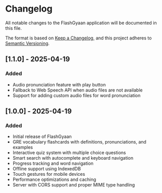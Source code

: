 # Changelog

All notable changes to the FlashGyaan application will be documented in this file.

The format is based on [Keep a Changelog](https://keepachangelog.com/en/1.0.0/),
and this project adheres to [Semantic Versioning](https://semver.org/spec/v2.0.0.html).

## [1.1.0] - 2025-04-19

### Added
- Audio pronunciation feature with play button
- Fallback to Web Speech API when audio files are not available
- Support for adding custom audio files for word pronunciation

## [1.0.0] - 2025-04-19

### Added
- Initial release of FlashGyaan
- GRE vocabulary flashcards with definitions, pronunciations, and examples
- Interactive quiz system with multiple choice questions
- Smart search with autocomplete and keyboard navigation
- Progress tracking and word navigation
- Offline support using IndexedDB
- Touch gestures for mobile devices
- Performance optimizations and caching
- Server with CORS support and proper MIME type handling 